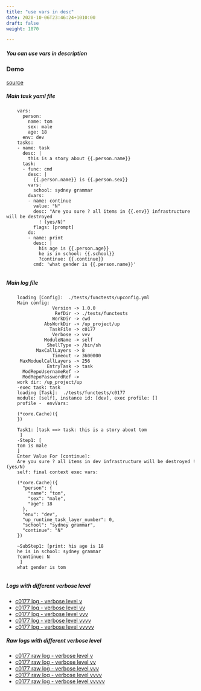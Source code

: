 ```yaml
---
title: "use vars in desc"
date: 2020-10-06T23:46:24+1010:00
draft: false
weight: 1870

---
```


##### You can use vars in description


### Demo








[source](https://github.com/upcmd/up/blob/master/tests/functests/c0177.yml)

##### Main task yaml file
```
    vars:
      person:
        name: tom
        sex: male
        age: 18
      env: dev
    tasks:
    - name: task
      desc: |
        this is a story about {{.person.name}}
      task:
      - func: cmd
        desc: |
          {{.person.name}} is {{.person.sex}}
        vars:
          school: sydney grammar
        dvars:
        - name: continue
          value: "N"
          desc: "Are you sure ? all items in {{.env}} infrastructure will be destroyed
            ! (yes/N)"
          flags: [prompt]
        do:
        - name: print
          desc: |
            his age is {{.person.age}}
            he is in school: {{.school}}
            ?continue: {{.continue}}
          cmd: 'what gender is {{.person.name}}'
    
```
##### Main log file
```
    loading [Config]:  ./tests/functests/upconfig.yml
    Main config:
                 Version -> 1.0.0
                  RefDir -> ./tests/functests
                 WorkDir -> cwd
              AbsWorkDir -> /up_project/up
                TaskFile -> c0177
                 Verbose -> vvv
              ModuleName -> self
               ShellType -> /bin/sh
           MaxCallLayers -> 8
                 Timeout -> 3600000
     MaxModuelCallLayers -> 256
               EntryTask -> task
      ModRepoUsernameRef -> 
      ModRepoPasswordRef -> 
    work dir: /up_project/up
    -exec task: task
    loading [Task]:  ./tests/functests/c0177
    module: [self], instance id: [dev], exec profile: []
    profile -  envVars:
    
    (*core.Cache)({
    })
    
    Task1: [task ==> task: this is a story about tom
     ]
    -Step1: [
    tom is male
    ]
    Enter Value For [continue]: 
    Are you sure ? all items in dev infrastructure will be destroyed ! (yes/N)
    self: final context exec vars:
    
    (*core.Cache)({
      "person": {
        "name": "tom",
        "sex": "male",
        "age": 18
      },
      "env": "dev",
      "up_runtime_task_layer_number": 0,
      "school": "sydney grammar",
      "continue": "N"
    })
    
    ~SubStep1: [print: his age is 18
    he is in school: sydney grammar
    ?continue: N
     ]
    what gender is tom
    
```


##### Logs with different verbose level
* [c0177 log - verbose level v](../../logs/c0177_v)
* [c0177 log - verbose level vv](../../logs/c0177_vv)
* [c0177 log - verbose level vvv](../../logs/c0177_vvvv)
* [c0177 log - verbose level vvvv](../../logs/c0177_vvvv)
* [c0177 log - verbose level vvvvv](../../logs/c0177_vvvvv)

##### Raw logs with different verbose level
* [c0177 raw log - verbose level v](../../reflogs/c0177_v.log)
* [c0177 raw log - verbose level vv](../../reflogs/c0177_vv.log)
* [c0177 raw log - verbose level vvv](../../reflogs/c0177_vvv.log)
* [c0177 raw log - verbose level vvvv](../../reflogs/c0177_vvvv.log)
* [c0177 raw log - verbose level vvvvv](../../reflogs/c0177_vvvvv.log)







